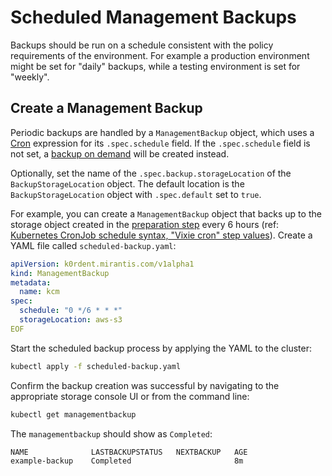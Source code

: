 # Scheduled Management Backups

Backups should be run on a schedule consistent with the policy requirements of the environment. For example a production environment might be set for "daily" backups, while a testing environment is set for "weekly".

## Create a Management Backup

Periodic backups are handled by a `ManagementBackup` object, which uses a [Cron](https://en.wikipedia.org/wiki/Cron) expression
for its `.spec.schedule` field.
If the `.spec.schedule` field is not set, a [backup on demand](./ondemand-backups.md#management-backup-on-demand) will be created instead.

Optionally, set the name of the `.spec.backup.storageLocation` of the `BackupStorageLocation` object.
The default location is the `BackupStorageLocation` object with `.spec.default` set to `true`.

For example, you can create a `ManagementBackup` object that backs up to the storage object
created in the [preparation step](./prepare-backups.md) every 6 hours
(ref: [Kubernetes CronJob schedule syntax, "Vixie cron" step values](https://kubernetes.io/docs/concepts/workloads/controllers/cron-jobs/#schedule-syntax)). Create a YAML file called `scheduled-backup.yaml`:

```yaml
apiVersion: k0rdent.mirantis.com/v1alpha1
kind: ManagementBackup
metadata:
  name: kcm
spec:
  schedule: "0 */6 * * *"
  storageLocation: aws-s3
EOF
```
Start the scheduled backup process by applying the YAML to the cluster:
```sh
kubectl apply -f scheduled-backup.yaml
```
Confirm the backup creation was successful by navigating to the appropriate storage console UI or from the command line:
```sh
kubectl get managementbackup
```
The `managementbackup` should show as `Completed`:
```console
NAME              LASTBACKUPSTATUS   NEXTBACKUP   AGE
example-backup    Completed                       8m  
```
